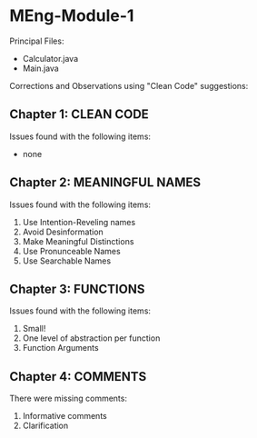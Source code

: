 # MEng-Module-1

Principal Files:
- Calculator.java
- Main.java

Corrections and Observations using "Clean Code" suggestions:

Chapter 1: CLEAN CODE
---------------------
Issues found with the following items: 
- none


Chapter 2: MEANINGFUL NAMES
----------------------------
Issues found with the following items:

1) Use Intention-Reveling names
2) Avoid Desinformation
3) Make Meaningful Distinctions
4) Use Pronunceable Names
5) Use Searchable Names


Chapter 3: FUNCTIONS
--------------------
Issues found with the following items:

1) Small!
2) One level of abstraction per function
3) Function Arguments

Chapter 4: COMMENTS
--------------------
There were missing comments:

1) Informative comments
2) Clarification
